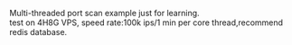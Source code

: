 Multi-threaded port scan example just for learning.  
test on 4H8G VPS, speed rate:100k ips/1 min per core thread,recommend redis database.
